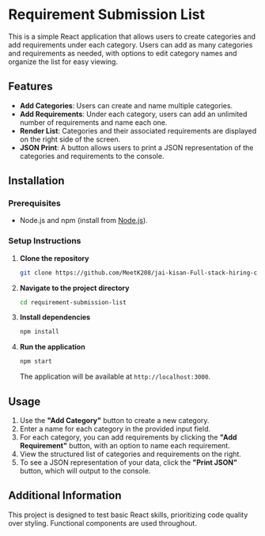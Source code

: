 # Requirement Submission List

This is a simple React application that allows users to create categories and add requirements under each category. Users can add as many categories and requirements as needed, with options to edit category names and organize the list for easy viewing.

## Features

- **Add Categories**: Users can create and name multiple categories.
- **Add Requirements**: Under each category, users can add an unlimited number of requirements and name each one.
- **Render List**: Categories and their associated requirements are displayed on the right side of the screen.
- **JSON Print**: A button allows users to print a JSON representation of the categories and requirements to the console.

## Installation

### Prerequisites

- Node.js and npm (install from [Node.js](https://nodejs.org/)).

### Setup Instructions

1. **Clone the repository**

   ```bash
   git clone https://github.com/MeetK208/jai-kisan-Full-stack-hiring-challenge.git
   ```

2. **Navigate to the project directory**

   ```bash
   cd requirement-submission-list
   ```

3. **Install dependencies**

   ```bash
   npm install
   ```

4. **Run the application**

   ```bash
   npm start
   ```

   The application will be available at `http://localhost:3000`.

## Usage

1. Use the **"Add Category"** button to create a new category.
2. Enter a name for each category in the provided input field.
3. For each category, you can add requirements by clicking the **"Add Requirement"** button, with an option to name each requirement.
4. View the structured list of categories and requirements on the right.
5. To see a JSON representation of your data, click the **"Print JSON"** button, which will output to the console.

## Additional Information

This project is designed to test basic React skills, prioritizing code quality over styling. Functional components are used throughout.
